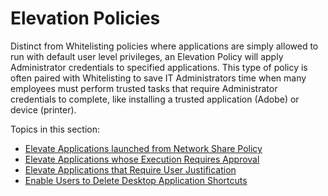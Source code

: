 [title]: # (Elevation Policies)
[tags]: # (elevate)
[priority]: # (1)
# Elevation Policies

Distinct from Whitelisting policies where applications are simply allowed to run with default user level privileges, an Elevation Policy will apply Administrator credentials to specified applications. This type of policy is often paired with Whitelisting to save IT Administrators time when many employees must perform trusted tasks that require Administrator credentials to complete, like installing a trusted application (Adobe) or device (printer).

Topics in this section:

* [Elevate Applications launched from Network Share Policy](elevation-network-share.md)
* [Elevate Applications whose Execution Requires Approval](elevation-app-req-app.md)
* [Elevate Applications that Require User Justification](elevation-user-just.md)
* [Enable Users to Delete Desktop Application Shortcuts](elevation-delete-shortcut.md)
